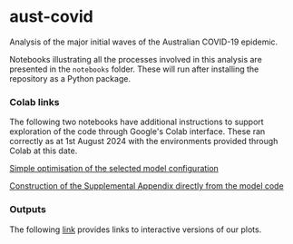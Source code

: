 # aust-covid
Analysis of the major initial waves of the Australian COVID-19 epidemic.

Notebooks illustrating all the processes involved in this analysis are presented in the `notebooks` folder.
These will run after installing the repository as a Python package.

### Colab links
The following two notebooks have additional instructions to support exploration of the code through Google's Colab interface.
These ran correctly as at 1st August 2024 with the environments provided through Colab at this date.

[Simple optimisation of the selected model configuration](https://colab.research.google.com/github/monash-emu/aust-covid/blob/main/notebooks/optimise.ipynb)

[Construction of the Supplemental Appendix directly from the model code](https://colab.research.google.com/github/monash-emu/aust-covid/blob/main/notebooks/supplement.ipynb)

### Outputs
The following [link](https://monash-emu.github.io/outputs/aust-covid/) provides links to interactive versions of our plots.
